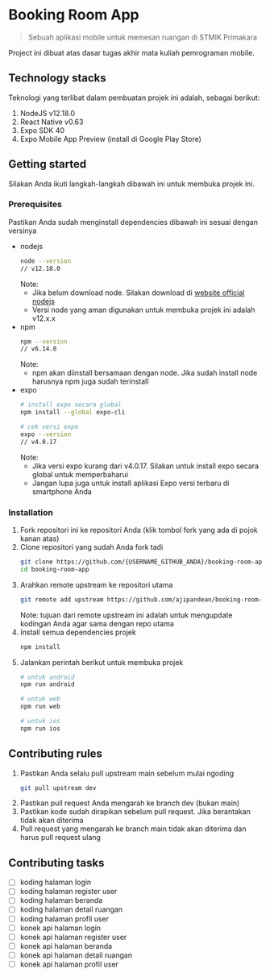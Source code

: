 # Booking Room App
> Sebuah aplikasi mobile untuk memesan ruangan di STMIK Primakara

Project ini dibuat atas dasar tugas akhir mata kuliah pemrograman mobile.

## Technology stacks
Teknologi yang terlibat dalam pembuatan projek ini adalah, sebagai berikut:
1. NodeJS v12.18.0
2. React Native v0.63
3. Expo SDK 40
4. Expo Mobile App Preview (install di Google Play Store)

## Getting started
Silakan Anda ikuti langkah-langkah dibawah ini untuk membuka projek ini.

### Prerequisites
Pastikan Anda sudah menginstall dependencies dibawah ini sesuai dengan versinya
* nodejs
  ```bash
  node --version 
  // v12.18.0
  ```
  Note: 
  * Jika belum download node. Silakan download di [website official nodejs](https://nodejs.org/en/download/)
  * Versi node yang aman digunakan untuk membuka projek ini adalah v12.x.x
* npm
  ```bash
  npm --version 
  // v6.14.8
  ```
  Note:
  * npm akan diinstall bersamaan dengan node. Jika sudah install node harusnya npm juga sudah terinstall
* expo
  ```bash
  # install expo secara global
  npm install --global expo-cli
  
  # cek versi expo
  expo --version 
  // v4.0.17
  ```
  Note: 
  * Jika versi expo kurang dari v4.0.17. Silakan untuk install expo secara global untuk memperbaharui
  * Jangan lupa juga untuk install aplikasi Expo versi terbaru di smartphone Anda

### Installation
1. Fork repositori ini ke repositori Anda (klik tombol fork yang ada di pojok kanan atas)
2. Clone repositori yang sudah Anda fork tadi
   ```bash
   git clone https://github.com/{USERNAME_GITHUB_ANDA}/booking-room-app.git
   cd booking-room-app
   ```
3. Arahkan remote upstream ke repositori utama
   ```bash
   git remote add upstream https://github.com/ajipandean/booking-room-app.git
   ```
   Note: tujuan dari remote upstream ini adalah untuk mengupdate kodingan Anda agar sama dengan repo utama
4. Install semua dependencies projek
   ```bash
   npm install
   ```
5. Jalankan perintah berikut untuk membuka projek
   ```bash
   # untuk android
   npm run android
   
   # untuk web
   npm run web
   
   # untuk ios
   npm run ios
   ```

## Contributing rules
1. Pastikan Anda selalu pull upstream main sebelum mulai ngoding
   ```bash
   git pull upstream dev
   ```
2. Pastikan pull request Anda mengarah ke branch dev (bukan main)
3. Pastikan kode sudah dirapikan sebelum pull request. Jika berantakan tidak akan diterima
4. Pull request yang mengarah ke branch main tidak akan diterima dan harus pull request ulang

## Contributing tasks
- [ ] koding halaman login
- [ ] koding halaman register user
- [ ] koding halaman beranda
- [ ] koding halaman detail ruangan
- [ ] koding halaman profil user
- [ ] konek api halaman login
- [ ] konek api halaman register user
- [ ] konek api halaman beranda
- [ ] konek api halaman detail ruangan
- [ ] konek api halaman profil user
